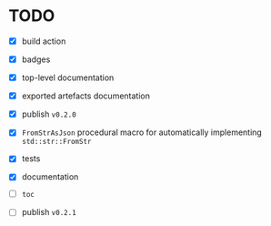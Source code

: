 # TODO

* [x] build action

* [x] badges

* [x] top-level documentation

* [x] exported artefacts documentation

* [x] publish `v0.2.0`

* [x] `FromStrAsJson` procedural macro for automatically implementing
  `std::str::FromStr`

* [x] tests

* [x] documentation

* [ ] `toc`

* [ ] publish `v0.2.1`
